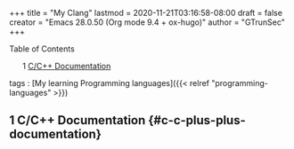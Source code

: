 +++
title = "My Clang"
lastmod = 2020-11-21T03:16:58-08:00
draft = false
creator = "Emacs 28.0.50 (Org mode 9.4 + ox-hugo)"
author = "GTrunSec"
+++

<style>
  .ox-hugo-toc ul {
    list-style: none;
  }
</style>
<div class="ox-hugo-toc toc">
<div></div>

<div class="heading">Table of Contents</div>

- <span class="section-num">1</span> [C/C++ Documentation](#c-c-plus-plus-documentation)

</div>
<!--endtoc-->

tags
: [My learning Programming languages]({{< relref "programming-languages" >}})


## <span class="section-num">1</span> C/C++ Documentation {#c-c-plus-plus-documentation}
